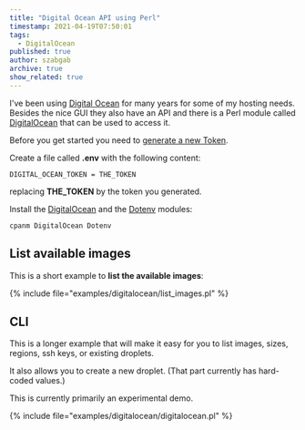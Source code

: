 ```yaml
---
title: "Digital Ocean API using Perl"
timestamp: 2021-04-19T07:50:01
tags:
  - DigitalOcean
published: true
author: szabgab
archive: true
show_related: true
---
```



I've been using [Digital Ocean](/digitalocean) for many years for some of my hosting needs. Besides the nice GUI they also have an API
and there is a Perl module called [DigitalOcean](https://metacpan.org/pod/DigitalOcean) that can be used to access it.


Before you get started you need to [generate a new Token](https://cloud.digitalocean.com/account/api/tokens).

Create a file called **.env** with the following content:
```
DIGITAL_OCEAN_TOKEN = THE_TOKEN
```

replacing **THE_TOKEN** by the token you generated.

Install the [DigitalOcean](https://metacpan.org/pod/DigitalOcean)
and the
[Dotenv](https://metacpan.org/pod/Dotenv)  modules:

```
cpanm DigitalOcean Dotenv
```

## List available images

This is a short example to **list the available images**:

{% include file="examples/digitalocean/list_images.pl" %}

## CLI

This is a longer example that will make it easy for you to list images, sizes, regions, ssh keys, or existing droplets.

It also allows you to create a new droplet. (That part currently has hard-coded values.)

This is currently primarily an experimental demo.

{% include file="examples/digitalocean/digitalocean.pl" %}

